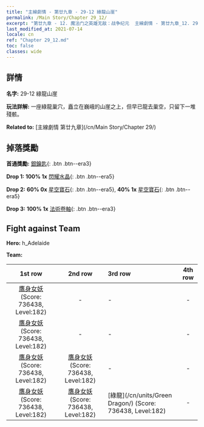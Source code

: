```yaml
---
title: "主線劇情 - 第廿九章 - 29-12 綠龍山崖"
permalink: /Main Story/Chapter 29_12/
excerpt: "第廿九章 - 12. 魔法门之英雄无敌：战争纪元  主線劇情 - 第廿九章_12. 29-12 綠龍山崖"
last_modified_at: 2021-07-14
locale: cn
ref: "Chapter 29_12.md"
toc: false
classes: wide
---
```


## 詳情

 **名字:** 29-12 綠龍山崖

 **玩法詳解:** 一座綠龍巢穴，矗立在巍峨的山崖之上，但早已龍去巢空，只留下一堆殘骸。

 **Related to:** [主線劇情 第廿九章](/cn/Main Story/Chapter 29/)

## 掉落獎勵

 **首通獎勵:** [銀鑰匙](/cn/Items/con_693/){: .btn .btn--era3}

 **Drop 1:** **100% 1x** [閃耀水晶](/cn/Items/mat_101/){: .btn .btn--era5}

 **Drop 2:** **60% 0x** [星空寶石](/cn/Items/mat_93/){: .btn .btn--era5}, **40% 1x** [星空寶石](/cn/Items/mat_93/){: .btn .btn--era5}

 **Drop 3:** **100% 1x** [法術卷軸](/cn/Items/con_694/){: .btn .btn--era3}


## Fight against Team
 **Hero:** h_Adelaide

 **Team:**


  | 1st row | 2nd row | 3rd row | 4th row |
  |:----:|:----:|:----|:----:|
  | [鷹身女妖](/cn/units/Harpy/) (Score: 736438, Level:182)  | - | - | - |
  | [鷹身女妖](/cn/units/Harpy/) (Score: 736438, Level:182)  | - | - | - |
  | [鷹身女妖](/cn/units/Harpy/) (Score: 736438, Level:182)  | [鷹身女妖](/cn/units/Harpy/) (Score: 736438, Level:182)  | - | - |
  | [鷹身女妖](/cn/units/Harpy/) (Score: 736438, Level:182)  | [鷹身女妖](/cn/units/Harpy/) (Score: 736438, Level:182)  | [綠龍](/cn/units/Green Dragon/) (Score: 736438, Level:182)  | - |


